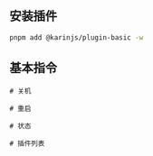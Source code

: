## 安装插件

```bash
pnpm add @karinjs/plugin-basic -w
```

## 基本指令

```
# 关机
```

```
# 重启
```

```
# 状态
```

```
# 插件列表
```